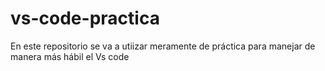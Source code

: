 # vs-code-practica
En este repositorio se va a utiizar meramente de práctica para manejar de manera más hábil el Vs code